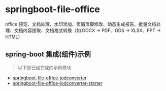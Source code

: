 # springboot-file-office

office 预览、文档处理、水印添加、页眉页脚修改、动态生成报告、批量文档处理、文档内容提取、文档格式转换（如 DOCX → PDF、ODS → XLSX、PPT → HTML）

## spring-boot 集成(组件)示例

> 以下是已经完成的示例模块

- [springboot-file-office-jodconverter](./springboot-file-office-jodconverter)
- [springboot-file-office-jodconverter-starter](./springboot-file-office-jodconverter-starter)